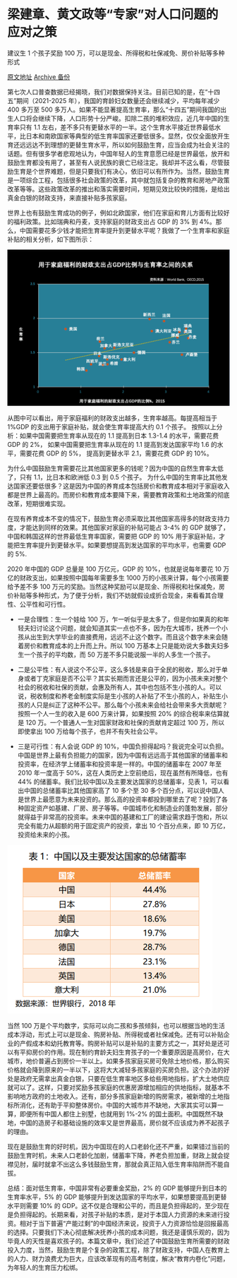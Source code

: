 # 梁建章、黄文政等“专家”对人口问题的应对之策

建议生 1 个孩子奖励 100 万，可以是现金、所得税和社保减免、房价补贴等多种形式

[原文地址](http://www.ccg.org.cn/archives/63544) [Archive 备份](https://archive.ph/iirtT)

第七次人口普查数据已经揭晓，我们对数据保持关注。目前已知的是，在“十四五”期间（2021-2025 年），我国的育龄妇女数量还会继续减少，平均每年减少 400 多万至 500 多万人。如果不能显著提高生育率，那么“十四五”期间我国的出生人口将会继续下降，人口形势十分严峻。扣除二孩的堆积效应，近几年中国的生育率只有 1.1 左右，差不多只有更替水平的一半。这个生育水平接近世界最低水平，比日本和南欧国家等典型的低生育率国家还要低很多。显然，仅仅全面放开生育还远远达不到理想的更替生育水平，所以如何鼓励生育，应当会成为社会关注的话题。但有很多学者悲观地认为，中国年轻人的生育意愿已经是世界最低，放开和鼓励生育都没有用了，甚至有人说民族的衰亡已经注定。我却并不这么看，尽管鼓励生育是个世界难题，但是只要我们有决心，依旧可以有所作为。当然，鼓励生育是一项综合工程，包括很多社会政策的改革，其中就包括复杂的教育和房地产政策改革等等。这些政策改革的推出和落实需要时间，短期见效比较快的措施，是给出真金白银的财政支持，来直接补贴多孩家庭。

世界上也有鼓励生育成功的例子，例如北欧国家，他们在家庭和育儿方面有比较好的福利政策。比如瑞典和丹麦，支持家庭的财政支出占 GDP 的 3% 到 4%。那么，中国需要花多少钱才能把生育率提升到更替水平呢？我做了一个生育率和家庭补贴的相关分析，如下图所示：

![image](imgs/GDP与生育率.png)

从图中可以看出，用于家庭福利的财政支出越多，生育率越高。每提高相当于 1%GDP 的支出用于家庭补贴，就会使生育率提高大约 0.1 个孩子。
按照以上分析：如果中国需要把生育率从现在的 1.1 提高到日本 1.3-1.4 的水平，需要花费 GDP 的 2%，
            如果中国需要把生育率从现在的 1.1 提高到发达国家平均 1.6 的水平，需要花费 GDP 的 5%，
            提高到更替水平 2.1，需要花费 GDP 的 10%。

为什么中国鼓励生育需要花比其他国家更多的钱呢？因为中国的自然生育率太低了，只有 1.1，比日本和欧洲低 0.3 到 0.5 个孩子。
为什么中国的生育率比其他发达国家还要低很多？这是因为中国的养育成本包括房价和教育成本相对于家庭收入都是世界上最高的。而房价和教育成本要降下来，需要教育政策和土地政策的彻底改革，短期很难实现。

在现有养育成本不变的情况下，鼓励生育必须采取比其他国家高得多的财政支持力度，才能达到同样的效果。其他国家对家庭的补贴可能占 3-4% 的 GDP 就够了，中国和韩国这样的世界最低生育率国家，需要把 GDP 的 10% 用于家庭补贴，才能把生育率提升到更替水平。如果要想提高到发达国家的平均水平，也需要 GDP 的 5%.

2020 年中国的 GDP 总量是 100 万亿元，GDP 的 10%，也就是说每年要花 10 万亿的财政支出，如果按照中国每年需要多生 1000 万的小孩来计算，每个小孩需要给予差不多 100 万元的奖励。当然这种奖励可以是现金、所得税和社保减免，房价补贴等多种形式，为了便于分析，我们不妨就假设成折合现金，来看看其合理性、公平性和可行性。

- 一是合理性：生一个娃给 100 万，乍一听似乎是太多了，但是你如果真的和年轻夫妇讨论这个问题，就会知道其实一点也不多，因为在大城市，抚养一个小孩从出生到大学毕业的直接费用，远远不止这个数字。而且这个数字未来会随着房价和教育成本的上升而上升。所以 100 万基本上只是能劝说大多数夫妇多生一个孩子的平均数，而 50 万差不多只能说服一半的人多生一个孩子。

- 二是公平性：有人说这个不公平，这么多钱是来自于全民的税收，那么对于单身或者丁克家庭是否不公平？其实长期而言还是公平的，因为小孩未来对整个社会的税收和社保的贡献，会惠及所有人，其中也包括不生小孩的人。可以说，税收制度和养老金制度实际是生小孩的人补贴了不生小孩的人，补贴生小孩的人只是纠正了这种不公平。那么每个小孩未来会给社会带来多大贡献呢？按照一个人一生的收入是 600 万来计算，如果按照 20% 的综合税率来估算就是 120 万。一个普通人一生对国家财政和社保的贡献肯定超过 100 万，所以即使拿出 100 万给每个孩子，也并不有失社会公平。

- 三是可行性：有人会说 GDP 的 10%，中国负担得起吗？我说完全可以负担。中国是世界上最有负担能力的国家，因为中国有远远高于其他国家的储蓄率和投资率，在经济学上储蓄率和投资率是一样的。中国的储蓄率在 2007 年至 2010 年一度高于 50%，这在人类历史上空前绝后，现在虽然有所降低，也有 44% 的储蓄率。我们比较中国以及主要发达国家的总储蓄率，见表 1，可以看出中国的总储蓄率比其他国家高了 10 多个至 30 多个百分点，可以说中国人是世界上最愿意为未来投资的。那么高的投资率都投到哪里去了呢？投到了各种固定资产如基建、厂房、房子等等。中国城市化和制造业的蓬勃发展，部分就得益于非常高的投资率。未来中国的基建和工厂的建设需求趋于饱和，所以完全有能力从超额的用于固定资产的投资，拿出 10 个百分点来，即 10 万亿，投资给未来的小孩。

![image](imgs/储蓄率.png)

当然 100 万是个平均数字，实际可以向二孩和多孩倾斜，也可以根据当地的生活成本浮动，形式上可以是现金、购房补贴、所得税或者社保减免。还有可以补贴企业的产假成本和幼托教育等。购房补贴可以是补贴的主要方式之一，其好处是还可以有平抑房价的作用。现在制约育龄夫妇生育孩子的一个重要原因是高房价，在大城市，地价普遍占到房价一半以上。如果多孩家庭买房可免除土地价格，那么购买价格就会降到原来的一半以下，这将大大减轻多孩家庭的买房负担。这个办法的好处是政府无需拿出真金白银，只要在低生育率地区多给些用地指标，扩大土地供应就可以了。这样，只要对奖励多孩家庭的优惠房源增加相应的供地指标，就基本不影响地方政府的土地收入。还有，部分多孩家庭新增的购房需求，被新增的土地指标所消化，还有助于平抑整体房价。中国的大城市并不缺地，大家其实可以算一算，即便所有中国人都住上别墅，也就用到 1%-2% 的国土面积。中国既然不缺地，中国的造房子和基础设施的效率又是世界最高，房价就不应该成为养不起孩子的理由。

现在是鼓励生育的好时机，因为中国现在的人口老龄化还不严重，如果错过当前的鼓励生育时机，未来人口老龄化加剧，储蓄率下降，养老负担加重，财政上就会捉襟见肘，届时就拿不出这么多钱鼓励生育，那就会真正陷入低生育率陷阱而不能自拔。

总结：面对低生育率，中国非常有必要重金奖励，2% 的 GDP 能够提升到日本的生育率水平，5% 的 GDP 能够提升到发达国家的平均水平，如果想要提高到更替水平则需要 10% 的 GDP。这不仅是合理和公平的，而且是负担得起的，至少现在是负担得起的。长期来看，对孩子补贴的本质，是对于本国人力资源的未来进行投资。相对于当下普遍“产能过剩”的中国经济来说，投资于人力资源恰恰是回报最高的选择。只要我们下决心彻底解决抚养小孩的成本问题，我还是谨慎乐观的，因为毕竟人的天性是喜欢孩子的。本篇文章中，我们论述了中国鼓励生育所需要的财政投入力度，当然，鼓励生育是个复杂的政策工程，除了财政支持，中国人在教育上的人力、财力浪费尤为巨大，应该改革现有的高考制度，解决“教育内卷化”问题，为年轻人的生育压力松绑。
